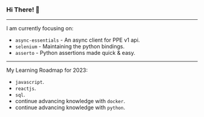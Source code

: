 ### Hi There! 👋

-----

I am currently focusing on:

 - `async-essentials` - An async client for PPE v1 api.
 - `selenium` - Maintaining the python bindings.
 - `asserto` - Python assertions made quick & easy.

-----

My Learning Roadmap for 2023:

 - `javascript`.
 - `reactjs`.
 - `sql`.
 - continue advancing knowledge with `docker`.
 - continue advancing knowledge with `python`.
